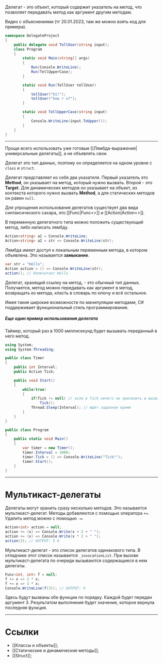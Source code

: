 
Делегат - это объект, который содержит указатель на метод, что позволяет передавать метод как аргумент другим методам.

Видео с объяснениями (тг 20.01.2023, там же можно взять код для примера).

```cs
namespace DelegateProject
{
    public delegate void TellUser(string input);
    class Program
    {
        static void Main(string[] args)
        {
            Run(Console.WriteLine);
            Run(TellUpperCase);
        }

        static void Run(TellUser tellUser)
        {
            tellUser("hi!");
            tellUser("how r u?");
        }

        static void TellUpperCase(string input)
        {
            Console.WriteLine(input.ToUpper());
        }
    }
}
```

---

Проще всего использовать уже готовые [[Лямбда-выражения|универсальные делегаты]], а не объявлять свои.

Делегат это тип данных, поэтому он определяется на одном уровне с `class` и `struct`.

Делегат представляет из себя два указателя. Первый указатель это **Method**, он указывает на метод, который нужно вызвать. Второй - это **Target**. Для динамических методов он указывает на объект, из контекста которого нужно вызвать **Method**, а для статических методов он равен `null`.

Для упрощения использования делегатов существует два вида синтаксического сахара, это [[Func|Func<>]] и [[Action|Action<>]].

В переменную делегатного типа можно положить существующий метод, либо написать лямбду.
```cs
Action<string> a1 = Console.WriteLine;
Action<string> a2 = str => Console.WriteLine(str);
```

Лямбда имеет доступ к локальным переменным метода, в котором объявлена. Это называется **замыкание**.
```cs
var str = "Hello";
Action action = () => Console.WriteLine(str);
action(); // Напечатает Hello
```

Делегат, хранящий ссылку на метод, - это обычный тип данных. Получается, метод можно передавать как аргумент в метод, возвращать из метода, класть в словарь по ключу и всё остальное.

Имея такие широкие возможности по манипуляции методами, С# поддерживает функциональный стиль программирования.

##### Еще один пример использования делегата

Таймер, который раз в 1000 миллисекунд будет вызывать переданный в него метод.

```cs
using System;
using System.Threading;

public class Timer
{
    public int Interval;
    public Action Tick;

    public void Start()
    {
        while(true)
        {
            if(Tick != null) // если в Tick ничего не присвоить и вызвать, будет NullReferenceException
                Tick();
            Thread.Sleep(Interval); // ждет заданное время
        }
    }
}

public class Program
{
    public static void Main()
    {
        var timer = new Timer();
        timer.Interval = 1000;
        timer.Tick = () => Console.WriteLine("Tick!");
        timer.Start();
    }
}
```

---

# Мультикаст-делегаты

Делегаты могут хранить сразу несколько методов. Это называется мультикаст-делегат. Методы добавляются с помощью оператора `+=`. Удалить метод можно с помощью `-=`.

```cs
Action<int> action = null;
action += (x) => Console.Write(x + 2 + " ");
action += (x) => Console.Write(x * 2 + " ");
action(3); // OUTPUT: 5 6 
```

Мультикаст-делегат - это список делегатов одинакового типа. В отладчике этот список называется `_invocationList`. При вызове мультикаст-делегата по очереди вызываются содержащиеся в нем делегаты.

```cs
Func<int, int> f = null;
f += x => 2 * x;
f += x => 3 * x;
Console.WriteLine(f(3)); // OUTPUT: 9
```

Здесь будут вызваны обе функции по порядку. Каждой будет передан аргумент 3. Результатом выполнения будет значение, которое вернула последняя функция.

---

# Cсылки

- [[Классы и объекты]];
- [[Статические и динамические методы]];
- [[Struct]];